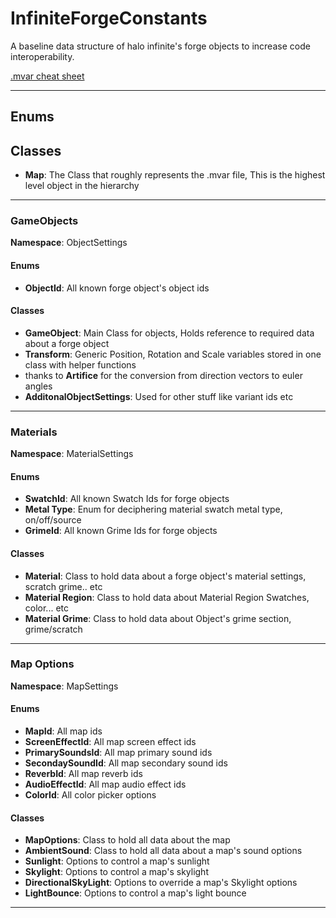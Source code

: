 # InfiniteForgeConstants

A baseline data structure of halo infinite's forge objects to increase code interoperability.

[.mvar cheat sheet](https://gist.github.com/joshf67/7cc15f31e54db7466671d84e4f9b1630)

---

## Enums

## Classes
- **Map**: The Class that roughly represents the .mvar file, This is the highest level object in the hierarchy

---

### GameObjects
**Namespace**: ObjectSettings
#### Enums

- **ObjectId**:  All known forge object's object ids
 
#### Classes
- **GameObject**: Main Class for objects, Holds reference to required data about a forge object
- **Transform**: Generic Position, Rotation and Scale variables stored in one class with helper functions
- thanks to **Artifice** for the conversion from direction vectors to euler angles
- **AdditonalObjectSettings**: Used for other stuff like variant ids etc

---

### Materials
**Namespace**: MaterialSettings

#### Enums
- **SwatchId**: All known Swatch Ids for forge objects
- **Metal Type**: Enum for deciphering material swatch metal type, on/off/source
- **GrimeId**: All known Grime Ids for forge objects

#### Classes
- **Material**: Class to hold data about a forge object's material settings, scratch grime.. etc
- **Material Region**: Class to hold data about Material Region Swatches, color... etc
- **Material Grime**: Class to hold data about Object's grime section, grime/scratch

---

### Map Options
**Namespace**: MapSettings

#### Enums

- **MapId**: All map ids
- **ScreenEffectId**: All map screen effect ids
- **PrimarySoundsId**: All map primary sound ids
- **SecondaySoundId**: All map secondary sound ids
- **ReverbId**: All map reverb ids
- **AudioEffectId**: All map audio effect ids
- **ColorId**: All color picker options

#### Classes

- **MapOptions**: Class to hold all data about the map
- **AmbientSound**: Class to hold all data about a map's sound options
- **Sunlight**: Options to control a map's sunlight
- **Skylight**: Options to control a map's skylight
- **DirectionalSkyLight**: Options to override a map's Skylight options
- **LightBounce**: Options to control a map's light bounce

---
